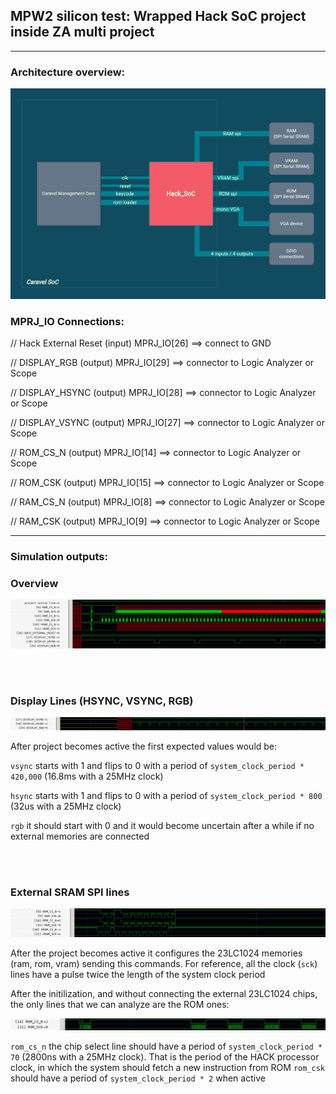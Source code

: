 
## **MPW2 silicon test: Wrapped Hack SoC project inside ZA multi project**
---
### **Architecture overview:**

![](docs/wrapped_hack_soc_design_overview.png)

### **MPRJ_IO Connections:**

// Hack External Reset (input)
MPRJ_IO[26]  ==> connect to GND

// DISPLAY_RGB (output)
MPRJ_IO[29] ==> connector to Logic Analyzer or Scope

// DISPLAY_HSYNC (output)
MPRJ_IO[28] ==> connector to Logic Analyzer or Scope

// DISPLAY_VSYNC (output)
MPRJ_IO[27] ==> connector to Logic Analyzer or Scope

// ROM_CS_N (output)
MPRJ_IO[14] ==> connector to Logic Analyzer or Scope

// ROM_CSK (output)
MPRJ_IO[15] ==> connector to Logic Analyzer or Scope

// RAM_CS_N (output)
MPRJ_IO[8] ==> connector to Logic Analyzer or Scope

// RAM_CSK (output)
MPRJ_IO[9] ==> connector to Logic Analyzer or Scope

---
### **Simulation outputs:**


### Overview

![](docs/simulation_overview.png)

<br/>
<br/>


### Display Lines (HSYNC, VSYNC, RGB)

![](docs/simulation_DisplayLines.png)

After project becomes active the first expected values would be:

`vsync` starts with 1 and flips to 0 with a period of `system_clock_period * 420,000` (16.8ms with a 25MHz clock)

`hsync` starts with 1 and flips to 0 with a period of `system_clock_period * 800` (32us with a 25MHz clock)

`rgb` it should start with 0 and it would become uncertain after a while if no external memories are connected


<br/>
<br/>

### External SRAM SPI lines

![](docs/simulation_SRAM_SPI_Lines.png)

After the project becomes active it configures the 23LC1024 memories (ram, rom, vram) sending this commands.
For reference, all the clock (`sck`) lines have a pulse twice the length of the system clock period 

After the initilization, and without connecting the external 23LC1024 chips, the only lines that we can analyze are the ROM ones:

![](docs/simulation_ROM_Lines.png)

`rom_cs_n` the chip select line should have a period of `system_clock_period * 70` (2800ns with a 25MHz clock). That is the period of the HACK processor clock, in which the system should fetch a new instruction from ROM
`rom_csk` should have a period of `system_clock_period * 2` when active




